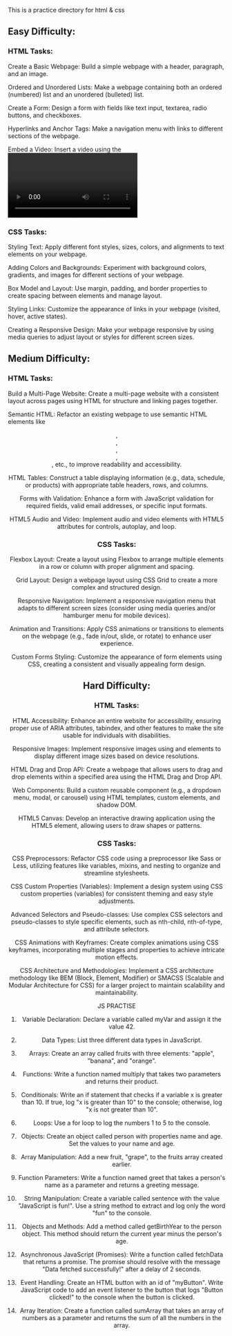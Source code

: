 This is a practice directory for html & css

## Easy Difficulty:
### HTML Tasks:
Create a Basic Webpage: Build a simple webpage with a header, paragraph, and an image.

Ordered and Unordered Lists: Make a webpage containing both an ordered (numbered) list and an unordered (bulleted) list.

Create a Form: Design a form with fields like text input, textarea, radio buttons, and checkboxes.

Hyperlinks and Anchor Tags: Make a navigation menu with links to different sections of the webpage.

Embed a Video: Insert a video using the <video> tag and ensure it's playable on the webpage.

### CSS Tasks:
Styling Text: Apply different font styles, sizes, colors, and alignments to text elements on your webpage.

Adding Colors and Backgrounds: Experiment with background colors, gradients, and images for different sections of your webpage.

Box Model and Layout: Use margin, padding, and border properties to create spacing between elements and manage layout.

Styling Links: Customize the appearance of links in your webpage (visited, hover, active states).

Creating a Responsive Design: Make your webpage responsive by using media queries to adjust layout or styles for different screen sizes.

## Medium Difficulty:
### HTML Tasks:
Build a Multi-Page Website: Create a multi-page website with a consistent layout across pages using HTML for structure and linking pages together.

Semantic HTML: Refactor an existing webpage to use semantic HTML elements like <header>, <main>, <section>, <article>, <footer>, etc., to improve readability and accessibility.

HTML Tables: Construct a table displaying information (e.g., data, schedule, or products) with appropriate table headers, rows, and columns.

Forms with Validation: Enhance a form with JavaScript validation for required fields, valid email addresses, or specific input formats.

HTML5 Audio and Video: Implement audio and video elements with HTML5 attributes for controls, autoplay, and loop.

### CSS Tasks:
Flexbox Layout: Create a layout using Flexbox to arrange multiple elements in a row or column with proper alignment and spacing.

Grid Layout: Design a webpage layout using CSS Grid to create a more complex and structured design.

Responsive Navigation: Implement a responsive navigation menu that adapts to different screen sizes (consider using media queries and/or hamburger menu for mobile devices).

Animation and Transitions: Apply CSS animations or transitions to elements on the webpage (e.g., fade in/out, slide, or rotate) to enhance user experience.

Custom Forms Styling: Customize the appearance of form elements using CSS, creating a consistent and visually appealing form design.

## Hard Difficulty:
### HTML Tasks:
HTML Accessibility: Enhance an entire website for accessibility, ensuring proper use of ARIA attributes, tabindex, and other features to make the site usable for individuals with disabilities.

Responsive Images: Implement responsive images using <picture> and <source> elements to display different image sizes based on device resolutions.

HTML Drag and Drop API: Create a webpage that allows users to drag and drop elements within a specified area using the HTML Drag and Drop API.

Web Components: Build a custom reusable component (e.g., a dropdown menu, modal, or carousel) using HTML templates, custom elements, and shadow DOM.

HTML5 Canvas: Develop an interactive drawing application using the HTML5 <canvas> element, allowing users to draw shapes or patterns.

### CSS Tasks:
CSS Preprocessors: Refactor CSS code using a preprocessor like Sass or Less, utilizing features like variables, mixins, and nesting to organize and streamline stylesheets.

CSS Custom Properties (Variables): Implement a design system using CSS custom properties (variables) for consistent theming and easy style adjustments.

Advanced Selectors and Pseudo-classes: Use complex CSS selectors and pseudo-classes to style specific elements, such as nth-child, nth-of-type, and attribute selectors.

CSS Animations with Keyframes: Create complex animations using CSS keyframes, incorporating multiple stages and properties to achieve intricate motion effects.

CSS Architecture and Methodologies: Implement a CSS architecture methodology like BEM (Block, Element, Modifier) or SMACSS (Scalable and Modular Architecture for CSS) for a larger project to maintain scalability and maintainability.

JS PRACTISE

1. Variable Declaration:
    Declare a variable called myVar and assign it the value 42.

2. Data Types:
    List three different data types in JavaScript.

3. Arrays:
    Create an array called fruits with three elements: "apple", "banana", and "orange".

4. Functions:
    Write a function named multiply that takes two parameters and returns their product.

5. Conditionals:
    Write an if statement that checks if a variable x is greater than 10. If true, log "x is greater than 10" to the console; otherwise, log "x is not greater than 10".

6. Loops:
    Use a for loop to log the numbers 1 to 5 to the console.

7. Objects:
    Create an object called person with properties name and age. Set the values to your name and age.

8. Array Manipulation:
    Add a new fruit, "grape", to the fruits array created earlier.

9. Function Parameters:
    Write a function named greet that takes a person's name as a parameter and returns a greeting message.

10. String Manipulation:
    Create a variable called sentence with the value "JavaScript is fun!". Use a string method to extract and log only the word "fun" to the console.

11. Objects and Methods:
    Add a method called getBirthYear to the person object. This method should return the current year minus the person's age.

12. Asynchronous JavaScript (Promises):
    Write a function called fetchData that returns a promise. The promise should resolve with the message "Data fetched successfully!" after a delay of 2 seconds.

13. Event Handling:
    Create an HTML button with an id of "myButton". Write JavaScript code to add an event listener to the button that logs "Button clicked!" to the console when the button is clicked.

14. Array Iteration:
    Create a function called sumArray that takes an array of numbers as a parameter and returns the sum of all the numbers in the array.
